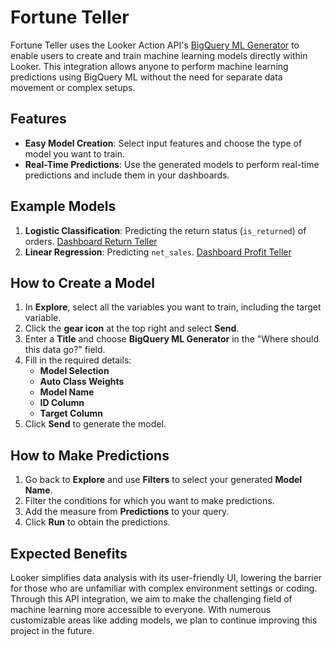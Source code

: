 # Fortune Teller

Fortune Teller uses the Looker Action API's [BigQuery ML Generator](https://github.com/looker-open-source/bqml-actions?tab=readme-ov-file#creating-bigquery-ml-models) to enable users to create and train machine learning models directly within Looker. This integration allows anyone to perform machine learning predictions using BigQuery ML without the need for separate data movement or complex setups.

## Features

- **Easy Model Creation**: Select input features and choose the type of model you want to train.
- **Real-Time Predictions**: Use the generated models to perform real-time predictions and include them in your dashboards.

## Example Models

1. **Logistic Classification**: Predicting the return status (`is_returned`) of orders. [Dashboard Return Teller](https://hack.looker.com/dashboards/fortune_teller_main::return_teller?Model+Name=%22return_teller%22&Ordered+at=7+day&Country=&Gender=&Traffic+Source=)
2. **Linear Regression**: Predicting `net_sales`. [Dashboard Profit Teller](https://hack.looker.com/dashboards/fortune_teller_main::profit_teller_dashboard?Model+Name=%22profit_teller%22&Created+Date=last+month)

## How to Create a Model

1. In **Explore**, select all the variables you want to train, including the target variable.
2. Click the **gear icon** at the top right and select **Send**.
3. Enter a **Title** and choose **BigQuery ML Generator** in the "Where should this data go?" field.
4. Fill in the required details:
   - **Model Selection**
   - **Auto Class Weights**
   - **Model Name**
   - **ID Column**
   - **Target Column**
5. Click **Send** to generate the model.

## How to Make Predictions

1. Go back to **Explore** and use **Filters** to select your generated **Model Name**.
2. Filter the conditions for which you want to make predictions.
3. Add the measure from **Predictions** to your query.
4. Click **Run** to obtain the predictions.

## Expected Benefits

Looker simplifies data analysis with its user-friendly UI, lowering the barrier for those who are unfamiliar with complex environment settings or coding. Through this API integration, we aim to make the challenging field of machine learning more accessible to everyone. With numerous customizable areas like adding models, we plan to continue improving this project in the future.
